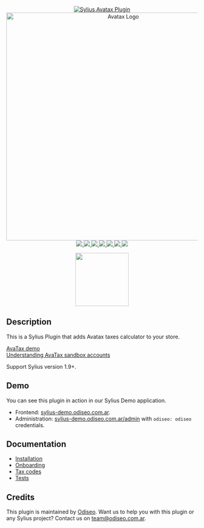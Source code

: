 <p align="center">
    <a href="https://odiseo.com.ar/" target="_blank" title="Odiseo">
        <img src="https://github.com/odiseoteam/SyliusAvataxPlugin/blob/master/sylius-avatax-plugin.png" alt="Sylius Avatax Plugin" />
    </a>
    <br />
    <a href="https://www.avalara.com/us/en/products/sales-and-use-tax/avatax.html" target="_blank" title="Avatax">
        <img src="https://github.com/odiseoteam/SyliusAvataxPlugin/blob/master/avatax-logo.png" alt="Avatax Logo" width="600px"/>
    </a>
    <br />
    <a href="https://packagist.org/packages/odiseoteam/sylius-avatax-plugin" title="License" target="_blank">
        <img src="https://img.shields.io/packagist/l/odiseoteam/sylius-avatax-plugin.svg" />
    </a>
    <a href="https://packagist.org/packages/odiseoteam/sylius-avatax-plugin" title="Version" target="_blank">
        <img src="https://img.shields.io/packagist/v/odiseoteam/sylius-avatax-plugin.svg" />
    </a>
    <a href="https://github.com/odiseoteam/SyliusAvataxPlugin/actions" title="Build Status" target="_blank">
        <img src="https://img.shields.io/github/workflow/status/odiseoteam/SyliusAvataxPlugin/Build" />
    </a>
    <a href="https://scrutinizer-ci.com/g/odiseoteam/SyliusAvataxPlugin/" title="Scrutinizer" target="_blank">
        <img src="https://img.shields.io/scrutinizer/g/odiseoteam/SyliusAvataxPlugin.svg" />
    </a>
    <a href="https://packagist.org/packages/odiseoteam/sylius-avatax-plugin" title="Total Downloads" target="_blank">
        <img src="https://poser.pugx.org/odiseoteam/sylius-avatax-plugin/downloads" />
    </a>
    <a href="https://sylius-devs.slack.com" title="Slack" target="_blank">
        <img src="https://img.shields.io/badge/community%20chat-slack-FF1493.svg" />
    </a>
    <a href="https://odiseo.io/contact?utm_source=github&utm_medium=referral&utm_campaign=plugins_vendor" title="Support" target="_blank">
        <img src="https://img.shields.io/badge/support-contact%20author-blue" />
    </a>
</p>
<p align="center"><a href="https://sylius.com/partners/odiseo/" target="_blank"><img src="https://github.com/odiseoteam/SyliusAvataxPlugin/blob/master/badge-partner-by-sylius.png" width="140"></a></p>

## Description

This is a Sylius Plugin that adds Avatax taxes calculator to your store.

[AvaTax demo](https://developer.avalara.com/avatax/avatax-demo)  
[Understanding AvaTax sandbox accounts](https://help.avalara.com/Avalara_AvaTax_Update/Understanding_AvaTax_sandbox_accounts)

Support Sylius version 1.9+.

## Demo

You can see this plugin in action in our Sylius Demo application.

- Frontend: [sylius-demo.odiseo.com.ar](https://sylius-demo.odiseo.com.ar).
- Administration: [sylius-demo.odiseo.com.ar/admin](https://sylius-demo.odiseo.com.ar/admin) with `odiseo: odiseo` credentials.

## Documentation

- [Installation](doc/installation.md)
- [Onboarding](doc/onboarding.md)
- [Tax codes](doc/tax-codes.md)
- [Tests](doc/tests.md)

## Credits

This plugin is maintained by <a href="https://odiseo.io">Odiseo</a>. Want us to help you with this plugin or any Sylius project? Contact us on <a href="mailto:team@odiseo.com.ar">team@odiseo.com.ar</a>.
